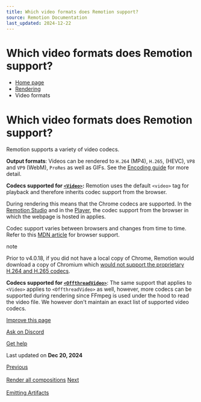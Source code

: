 ```yaml
---
title: Which video formats does Remotion support?
source: Remotion Documentation
last_updated: 2024-12-22
---
```


# Which video formats does Remotion support?

- [Home page](/)
- [Rendering](/docs/render)
- Video formats

# Which video formats does Remotion support?

Remotion supports a variety of video codecs.

**Output formats**: Videos can be rendered to `H.264` (MP4), `H.265`, (HEVC), `VP8` and `VP9` (WebM), `ProRes` as well as GIFs. See the [Encoding guide](/docs/encoding) for more detail.

**Codecs supported for [`<Video>`](/docs/video):** Remotion uses the default `<video>` tag for playback and therefore inherits codec support from the browser.

During rendering this means that the Chrome codecs are supported. In the [Remotion Studio](/docs/terminology/studio) and in the [Player](/docs/terminology/player), the codec support from the browser in which the webpage is hosted in applies.

Codec support varies between browsers and changes from time to time. Refer to this [MDN article](https://developer.mozilla.org/en-US/docs/Web/Media/Formats/Video_codecs) for browser support.

note

Prior to v4.0.18, if you did not have a local copy of Chrome, Remotion would download a copy of Chromium which [would not support the proprietary H.264 and H.265 codecs](/docs/miscellaneous/chrome-headless-shell).

**Codecs supported for [`<OffthreadVideo>`](/docs/offthreadvideo)**: The same support that applies to `<Video>` applies to `<OffthreadVideo>` as well, however, more codecs can be supported during rendering since FFmpeg is used under the hood to read the video file. We however don't maintain an exact list of supported video codecs.

[Improve this page](https://github.com/remotion-dev/remotion/edit/main/packages/docs/docs/miscellaneous/video-formats.mdx)

[Ask on Discord](https://remotion.dev/discord)

[Get help](/docs/get-help)

Last updated on **Dec 20, 2024**

[Previous\
\
Render all compositions](/docs/render-all) [Next\
\
Emitting Artifacts](/docs/artifacts)
